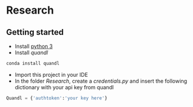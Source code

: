 # Research

## Getting started

* Install [python 3](https://www.continuum.io/downloads)
* Install *quandl*
```python
conda install quandl
```
* Import this project in your IDE
* In the folder *Research*, create a *credentials.py* and insert the following dictionary with your api key from quandl
```python
Quandl = {'authtoken':'your key here'}
```
